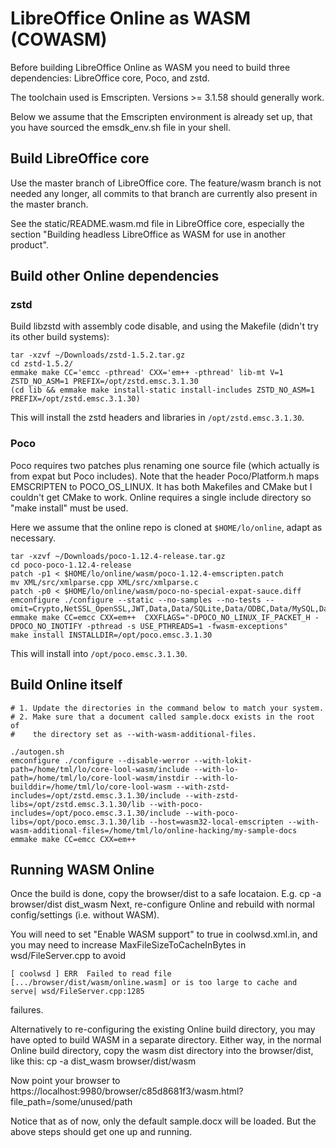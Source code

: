 <!---
NOTE: This file describes how to build LibreOffice Online as WASM
without using the Allotropia container.
-->

# LibreOffice Online as WASM (COWASM)

Before building LibreOffice Online as WASM you need to build three
dependencies: LibreOffice core, Poco, and zstd.

The toolchain used is Emscripten. Versions >= 3.1.58 should generally work.

Below we assume that the Emscripten environment is already set up,
that you have sourced the emsdk_env.sh file in your shell.

## Build LibreOffice core

Use the master branch of LibreOffice core. The feature/wasm branch is
not needed any longer, all commits to that branch are currently also
present in the master branch.

See the static/README.wasm.md file in LibreOffice core, especially the
section "Building headless LibreOffice as WASM for use in another
product".

## Build other Online dependencies

### zstd

Build libzstd  with assembly code disable, and using the Makefile (didn't try its other build systems):

    tar -xzvf ~/Downloads/zstd-1.5.2.tar.gz
    cd zstd-1.5.2/
    emmake make CC='emcc -pthread' CXX='em++ -pthread' lib-mt V=1 ZSTD_NO_ASM=1 PREFIX=/opt/zstd.emsc.3.1.30
    (cd lib && emmake make install-static install-includes ZSTD_NO_ASM=1 PREFIX=/opt/zstd.emsc.3.1.30)

This will install the zstd headers and libraries in `/opt/zstd.emsc.3.1.30`.

### Poco

Poco requires two patches plus renaming one source file (which
actually is from expat but Poco includes). Note that the header
Poco/Platform.h maps EMSCRIPTEN to POCO_OS_LINUX. It has both
Makefiles and CMake but I couldn't get CMake to work. Online requires
a single include directory so "make install" must be used.

Here we assume that the online repo is cloned at `$HOME/lo/online`,
adapt as necessary.

    tar -xzvf ~/Downloads/poco-1.12.4-release.tar.gz
    cd poco-poco-1.12.4-release
    patch -p1 < $HOME/lo/online/wasm/poco-1.12.4-emscripten.patch
    mv XML/src/xmlparse.cpp XML/src/xmlparse.c
    patch -p0 < $HOME/lo/online/wasm/poco-no-special-expat-sauce.diff
    emconfigure ./configure --static --no-samples --no-tests --omit=Crypto,NetSSL_OpenSSL,JWT,Data,Data/SQLite,Data/ODBC,Data/MySQL,Data/PostgreSQL,Zip,PageCompiler,PageCompiler/File2Page,MongoDB,Redis,ActiveRecord,ActiveRecord/Compiler,Prometheus
	emmake make CC=emcc CXX=em++  CXXFLAGS="-DPOCO_NO_LINUX_IF_PACKET_H -DPOCO_NO_INOTIFY -pthread -s USE_PTHREADS=1 -fwasm-exceptions"
    make install INSTALLDIR=/opt/poco.emsc.3.1.30

This will install into `/opt/poco.emsc.3.1.30`.

## Build Online itself

    # 1. Update the directories in the command below to match your system.
    # 2. Make sure that a document called sample.docx exists in the root of
    #    the directory set as --with-wasm-additional-files.

    ./autogen.sh
	emconfigure ./configure --disable-werror --with-lokit-path=/home/tml/lo/core-lool-wasm/include --with-lo-path=/home/tml/lo/core-lool-wasm/instdir --with-lo-builddir=/home/tml/lo/core-lool-wasm --with-zstd-includes=/opt/zstd.emsc.3.1.30/include --with-zstd-libs=/opt/zstd.emsc.3.1.30/lib --with-poco-includes=/opt/poco.emsc.3.1.30/include --with-poco-libs=/opt/poco.emsc.3.1.30/lib --host=wasm32-local-emscripten --with-wasm-additional-files=/home/tml/lo/online-hacking/my-sample-docs
    emmake make CC=emcc CXX=em++

## Running WASM Online

Once the build is done, copy the browser/dist to a safe locataion.
E.g. cp -a browser/dist dist_wasm
Next, re-configure Online and rebuild with normal config/settings (i.e. without WASM).

You will need to set "Enable WASM support" to true in coolwsd.xml.in, and you may need to increase
MaxFileSizeToCacheInBytes in wsd/FileServer.cpp to avoid
```
[ coolwsd ] ERR  Failed to read file [.../browser/dist/wasm/online.wasm] or is too large to cache and serve| wsd/FileServer.cpp:1285
```
failures.

Alternatively to re-configuring the existing Online build directory, you may have opted to build
WASM in a separate directory.
Either way, in the normal Online build directory, copy the wasm dist directory
into the browser/dist, like this:
cp -a dist_wasm browser/dist/wasm

Now point your browser to https://localhost:9980/browser/c85d8681f3/wasm.html?file_path=/some/unused/path

Notice that as of now, only the default sample.docx will be loaded.
But the above steps should get one up and running.
